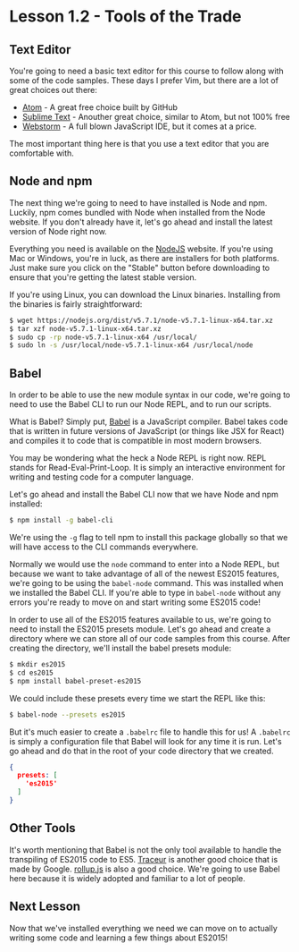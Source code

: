 # Lesson 1.2 - Tools of the Trade

## Text Editor

You're going to need a basic text editor for this course to follow along with
some of the code samples. These days I prefer Vim, but there are a lot of
great choices out there:

  * [Atom](https://atom.io/) - A great free choice built by GitHub
  * [Sublime Text](https://www.sublimetext.com/) - Anouther great choice, similar to Atom, but not 100% free
  * [Webstorm](https://www.jetbrains.com/webstorm/) - A full blown JavaScript IDE, but it comes at a price.

The most important thing here is that you use a text editor that you are
comfortable with.

## Node and npm

The next thing we're going to need to have installed is Node and npm. Luckily,
npm comes bundled with Node when installed from the Node website. If you don't
already have it, let's go ahead and install the latest version of Node right
now.

Everything you need is available on the [NodeJS](https://nodejs.org/en/download/)
website. If you're using Mac or Windows, you're in luck, as there are installers
for both platforms. Just make sure you click on the "Stable" button before
downloading to ensure that you're getting the latest stable version.

If you're using Linux, you can download the Linux binaries. Installing
from the binaries is fairly straightforward:

```bash
$ wget https://nodejs.org/dist/v5.7.1/node-v5.7.1-linux-x64.tar.xz
$ tar xzf node-v5.7.1-linux-x64.tar.xz
$ sudo cp -rp node-v5.7.1-linux-x64 /usr/local/
$ sudo ln -s /usr/local/node-v5.7.1-linux-x64 /usr/local/node
```

## Babel

In order to be able to use the new module syntax in our code, we're going to
need to use the Babel CLI to run our Node REPL, and to run our scripts.

What is Babel? Simply put, [Babel](https://babeljs.io/) is a JavaScript compiler. Babel takes
code that is written in future versions of JavaScript (or things like JSX for
React) and compiles it to code that is compatible in most modern browsers.

You may be wondering what the heck a Node REPL is right now. REPL stands for
Read-Eval-Print-Loop. It is simply an interactive environment for writing
and testing code for a computer language.

Let's go ahead and install the Babel CLI now that we have Node and npm
installed:

```bash
$ npm install -g babel-cli
```

We're using the `-g` flag to tell npm to install this package globally so
that we will have access to the CLI commands everywhere.

Normally we would use the `node` command to enter into a Node REPL, but
because we want to take advantage of all of the newest ES2015 features, we're
going to be using the `babel-node` command. This was installed when we
installed the Babel CLI. If you're able to type in `babel-node` without any
errors you're ready to move on and start writing some ES2015 code!

In order to use all of the ES2015 features available to us, we're going to
need to install the ES2015 presets module. Let's go ahead and create a directory
where we can store all of our code samples from this course. After creating the
directory, we'll install the babel presets module:

```bash
$ mkdir es2015
$ cd es2015
$ npm install babel-preset-es2015
```

We could include these presets every time we start the REPL like this:

```bash
$ babel-node --presets es2015
```

But it's much easier to create a `.babelrc` file to handle this for us! A `.babelrc`
is simply a configuration file that Babel will look for any time it is run. Let's
go ahead and do that in the root of your code directory that we created.

```json
{
  presets: [
    'es2015'
  ]
}
```

## Other Tools

It's worth mentioning that Babel is not the only tool available to handle the
transpiling of ES2015 code to ES5. [Traceur](https://github.com/google/traceur-compiler)
is another good choice that is made by Google. [rollup.js](http://rollupjs.org/)
is also a good choice. We're going to use Babel here because it is widely
adopted and familiar to a lot of people.

## Next Lesson

Now that we've installed everything we need we can move on to actually
writing some code and learning a few things about ES2015!
